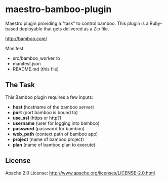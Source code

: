# maestro-bamboo-plugin
Maestro plugin providing a "task" to control bamboo. This
plugin is a Ruby-based deployable that gets delivered as a Zip file.

<http://bamboo.com/>

Manifest:

* src/bamboo_worker.rb
* manifest.json
* README.md (this file)

## The Task
This Bamboo plugin requires a few inputs:



* **host** (hostname of the bamboo server)
* **port** (port bamboo is bound to)
* **use_ssl** (https or http?)
* **username** (user for logging into bamboo)
* **password** (password for bamboo)
* **web_path** (context path of bamboo app)
* **project** (name of bamboo project)
* **plan** (name of bamboo plan to execute)

## License
Apache 2.0 License: <http://www.apache.org/licenses/LICENSE-2.0.html>
